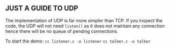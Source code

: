 ## JUST A GUIDE TO UDP

The implementation of UDP is far more simpler than TCP. If you inspect the code, the UDP will not need ``listen()`` as it does not maintain any connection hence there will be no queue of pending connections.

To start the demo:
``cc listener.c -o listener``
``cc talker.c -o talker``


